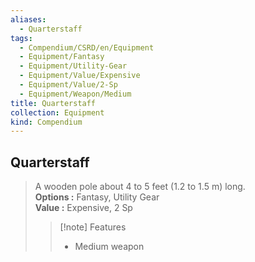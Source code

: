 ```yaml
---
aliases:
  - Quarterstaff
tags:
  - Compendium/CSRD/en/Equipment
  - Equipment/Fantasy
  - Equipment/Utility-Gear
  - Equipment/Value/Expensive
  - Equipment/Value/2-Sp
  - Equipment/Weapon/Medium
title: Quarterstaff
collection: Equipment
kind: Compendium
---
```

## Quarterstaff  
  
>A wooden pole about 4 to 5 feet (1.2 to 1.5 m) long.  
> **Options :** Fantasy, Utility Gear  
> **Value :** Expensive, 2 Sp  
>>[!note] Features  
>> - Medium weapon